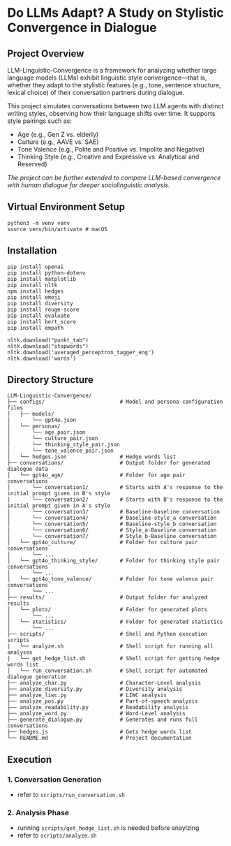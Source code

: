 # Do LLMs Adapt? A Study on Stylistic Convergence in Dialogue

## Project Overview
LLM-Linguistic-Convergence is a framework for analyzing whether large language models (LLMs) exhibit linguistic style convergence—that is, whether they adapt to the stylistic features (e.g., tone, sentence structure, lexical choice) of their conversation partners during dialogue.

This project simulates conversations between two LLM agents with distinct writing styles, observing how their language shifts over time. It supports style pairings such as:
- Age (e.g., Gen Z vs. elderly)
- Culture (e.g., AAVE vs. SAE)
- Tone Valence (e.g., Polite and Positive vs. Impolite and Negative)
- Thinking Style (e.g., Creative and Expressive vs. Analytical and Reserved)

*The project can be further extended to compare LLM-based convergence with human dialogue for deeper sociolinguistic analysis.*

## Virtual Environment Setup
```
python3 -m venv venv
source venv/bin/activate # macOS
```

## Installation
```
pip install openai
pip install python-dotenv
pip install matplotlib
pip install nltk
npm install hedges
pip install emoji
pip install diversity
pip install rouge-score
pip install evaluate
pip install bert_score
pip install empath
```

```
nltk.download("punkt_tab")
nltk.download("stopwords")
nltk.download('averaged_perceptron_tagger_eng')
nltk.download('words')
```

## Directory Structure
```
LLM-Linguistic-Convergence/
├── configs/                        # Model and persona configuration files
│   ├── models/                  
|       └── gpt4o.json
│   └── personas/                   
│       └── age_pair.json
│       └── culture_pair.json
│       └── thinking_style_pair.json
|       └── tone_valence_pair.json
│   └── hedges.json                 # Hedge words list
├── conversations/                  # Output folder for generated dialogue data
│   └── gpt4o_age/                  # Folder for age pair conversations
│       └── conversation1/          # Starts with A's response to the initial prompt given in B's style
|       └── conversation2/          # Starts with B's response to the initial prompt given in A's style
│       └── conversation3/          # Baseline-baseline conversation
│       └── conversation4/          # Baseline-style_a conversation
│       └── conversation5/          # Baseline-style_b conversation
|       └── conversation6/          # Style_a-Baseline conversation
│       └── conversation7/          # Style_b-Baseline conversation
│   └── gpt4o_culture/              # Folder for culture pair conversations
│       └── ...
│   └── gpt4o_thinking_style/       # Folder for thinking style pair conversations
│       └── ...
│   └── gpt4o_tone_valence/         # Folder for tone valence pair conversations
│       └── ...
├── results/                        # Output folder for analyzed results
│   └── plots/                      # Folder for generated plots
│       └── ...
│   └── statistics/                 # Folder for generated statistics
│       └── ...
├── scripts/                        # Shell and Python execution scripts
|   └── analyze.sh                  # Shell script for running all analyses
|   └── get_hedge_list.sh           # Shell script for getting hedge words list
│   └── run_conversation.sh         # Shell script for automated dialogue generation
├── analyze_char.py                 # Character-Level analysis
├── analyze_diversity.py            # Diversity analysis
├── analyze_liwc.py                 # LIWC analysis
├── analyze_pos.py                  # Part-of-speech analysis
├── analyze_readability.py          # Readability analysis
├── analyze_word.py                 # Word-Level analysis                   
├── generate_dialogue.py            # Generates and runs full conversations
├── hedges.js                       # Gets hedge words list
└── README.md                       # Project documentation
```

## Execution
### 1. Conversation Generation
- refer to `scripts/run_conversation.sh`
### 2. Analysis Phase
- running `scripts/get_hedge_list.sh` is needed before anaylzing
- refer to `scripts/analyze.sh`
